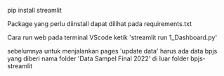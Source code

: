 pip install streamlit

Package yang perlu diinstall dapat dilihat pada requirements.txt

Cara run web
pada terminal VScode ketik 'streamlit run 1_Dashboard.py'

sebelumnya untuk menjalankan pages 'update data' harus ada data bpjs yang diberi nama folder 'Data Sampel Final 2022' di luar folder bpjs-streamlit

